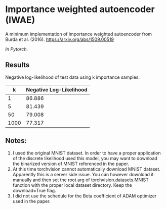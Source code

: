 # Importance weighted autoencoder (IWAE) 

A minimum implementation of importance weighted autoencoder from Burda et al. (2016).
https://arxiv.org/abs/1509.00519

*In Pytorch.*

## Results

Negative log-likelihood of test data using k importance samples. 

 k  | Negative Log-Likelihood 
----| -----------------------
1   | 86.886
5   | 81.439
50  | 79.008
1000| 77.317

## Notes: 
1. I used the original MNIST dataset. In order to have a proper application of the discrete likelihood used this model, you may want to download the binarized version of MNIST referenced in the paper.
2. At this time torchvision cannot automatically download MNIST dataset. Apparently this is a server side issue. You can however download it manually and then set the root arg of torchvision.datasets.MNIST function with the proper local dataset directory. Keep the download=True flag.
3. I did not use the schedule for the Beta coefficient of ADAM optimizer used in the paper.  


